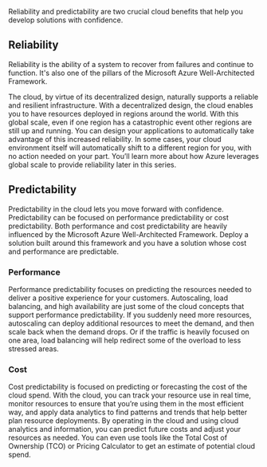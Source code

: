 Reliability and predictability are two crucial cloud benefits that help you develop solutions with confidence.

## Reliability

Reliability is the ability of a system to recover from failures and continue to function. It's also one of the pillars of the Microsoft Azure Well-Architected Framework.

The cloud, by virtue of its decentralized design, naturally supports a reliable and resilient infrastructure. With a decentralized design, the cloud enables you to have resources deployed in regions around the world. With this global scale, even if one region has a catastrophic event other regions are still up and running. You can design your applications to automatically take advantage of this increased reliability. In some cases, your cloud environment itself will automatically shift to a different region for you, with no action needed on your part. You’ll learn more about how Azure leverages global scale to provide reliability later in this series.

## Predictability

Predictability in the cloud lets you move forward with confidence. Predictability can be focused on performance predictability or cost predictability. Both performance and cost predictability are heavily influenced by the Microsoft Azure Well-Architected Framework. Deploy a solution built around this framework and you have a solution whose cost and performance are predictable.

### Performance

Performance predictability focuses on predicting the resources needed to deliver a positive experience for your customers. Autoscaling, load balancing, and high availability are just some of the cloud concepts that support performance predictability. If you suddenly need more resources, autoscaling can deploy additional resources to meet the demand, and then scale back when the demand drops. Or if the traffic is heavily focused on one area, load balancing will help redirect some of the overload to less stressed areas.

### Cost

Cost predictability is focused on predicting or forecasting the cost of the cloud spend. With the cloud, you can track your resource use in real time, monitor resources to ensure that you’re using them in the most efficient way, and apply data analytics to find patterns and trends that help better plan resource deployments. By operating in the cloud and using cloud analytics and information, you can predict future costs and adjust your resources as needed. You can even use tools like the Total Cost of Ownership (TCO) or Pricing Calculator to get an estimate of potential cloud spend.